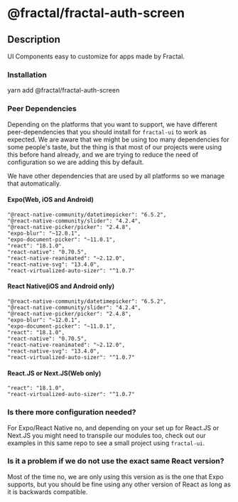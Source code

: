 # @fractal/fractal-auth-screen

## Description

UI Components easy to customize for apps made by Fractal.

### Installation

yarn add @fractal/fractal-auth-screen

### Peer Dependencies

Depending on the platforms that you want to support, we have different peer-dependencies that you should install for `fractal-ui` to work as expected. We are aware that we might be using too many dependencies for some people's taste, but the thing is that most of our projects were using this before hand already, and we are trying to reduce the need of configuration so we are adding this by default.

We have other dependencies that are used by all platforms so we manage that automatically.

#### Expo(Web, iOS and Android)

```
"@react-native-community/datetimepicker": "6.5.2",
"@react-native-community/slider": "4.2.4",
"@react-native-picker/picker": "2.4.8",
"expo-blur": "~12.0.1",
"expo-document-picker": "~11.0.1",
"react": "18.1.0",
"react-native": "0.70.5",
"react-native-reanimated": "~2.12.0",
"react-native-svg": "13.4.0",
"react-virtualized-auto-sizer": "^1.0.7"
```

#### React Native(iOS and Android only)

```
"@react-native-community/datetimepicker": "6.5.2",
"@react-native-community/slider": "4.2.4",
"@react-native-picker/picker": "2.4.8",
"expo-blur": "~12.0.1",
"expo-document-picker": "~11.0.1",
"react": "18.1.0",
"react-native": "0.70.5",
"react-native-reanimated": "~2.12.0",
"react-native-svg": "13.4.0",
"react-virtualized-auto-sizer": "^1.0.7"
```

#### React.JS or Next.JS(Web only)

```
"react": "18.1.0",
"react-virtualized-auto-sizer": "^1.0.7"
```

### Is there more configuration needed?

For Expo/React Native no, and depending on your set up for React.JS or Next.JS you might need to transpile our modules too, check out our examples in this same repo to see a small project using `fractal-ui`.

### Is it a problem if we do not use the exact same React version?

Most of the time no, we are only using this version as is the one that Expo supports, but you should be fine using any other version of React as long as it is backwards compatible.
